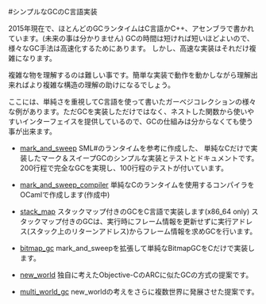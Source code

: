 #シンプルなGCのC言語実装

2015年現在で、ほとんどのGCランタイムはC言語かC++、アセンブラで書かれています。(未来の事は分かりません)
GCの時間は短ければ短いほどよいので、様々なGC手法は高速化するためにあります。
しかし、高速な実装はそれだけ複雑になります。

複雑な物を理解するのは難しい事です。簡単な実装で動作を動かしながら理解出来ればより複雑な構造の理解の助けになるでしょう。

ここには、単純さを重視してC言語を使って書いたガーベジコレクションの様々な例があります。ただGCを実装しただけではなく、ネストした関数から使いやすいインターフェイスを提供しているので、GCの仕組みは分からなくても使う事が出来ます。

- [mark\_and\_sweep](mark_and_sweep)
	SML#のランタイムを参考に作成した、
	単純なCだけで実装したマーク＆スイープGCのシンプルな実装とテストとドキュメントです。
	200行程で完全なGCを実現し、100行程のテストが付いています。

- [mark_and_sweep_compiler](mark_and_sweep_compiler)
	単純なCのランタイムを使用するコンパイラをOCamlで作成します(作成中)

- [stack_map](stack_map)
	スタックマップ付きのGCをC言語で実装します(x86\_64 only)
	スタックマップ付きのGCは、実行時にフレーム情報を更新せずに実行アドレス(スタック上のリターンアドレス)からフレーム情報を求めGCを行います。

- [bitmap_gc](bitmap_gc)
	mark\_and\_sweepを拡張して単純なBitmapGCをCだけで実装します。
	
- [new_world](new_world)
	独自に考えたObjective-CのARCに似たGCの方式の提案です。

- [multi_world_gc](multi_world_gc)
	new_worldの考えをさらに複数世界に発展させた提案です。

